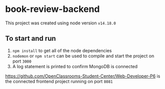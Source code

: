 # book-review-backend

This project was created using node version `v14.18.0`

## To start and run
1) `npm install` to get all of the node dependencies
2) `nodemon` or `npm start` can be used to compile and start the project on port `3000`
3) A log statement is printed to confirm MongoDB is connected

https://github.com/OpenClassrooms-Student-Center/Web-Developer-P6 is the connected frontend project running on port `8081`
